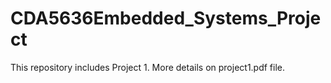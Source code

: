 # CDA5636Embedded_Systems_Project
This repository includes Project 1. More details on project1.pdf file.
